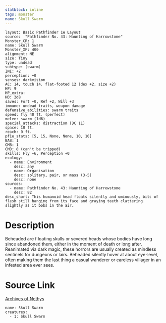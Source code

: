 ```yaml
---
statblock: inline
tags: monster
name: Skull Swarm
---
```

```statblock
layout: Basic Pathfinder 1e Layout
source:  "Pathfinder No. 43: Haunting of Harrowstone"
Monster_CR: 1
name: Skull Swarm
Monster_XP: 400
alignment: NE
size: Tiny
type: undead
subtype: (swarm)
INI: +2
perception: +0
senses: darkvision
AC: 14, touch 14, flat-footed 12 (dex +2, size +2)
HP: 9
HP_extra: 
HD: 2d8
saves: Fort +0, Ref +2, Will +3
immune: undead traits, weapon damage
defensive_abilities: swarm traits
speed: fly 40 ft. (perfect)
melee: swarm (1d6)
special_attacks: distraction (DC 11)
space: 10 ft.
reach: 0 ft.
pf1e_stats: [5, 15, None, None, 10, 10]
BAB: 1
CMB: 1
CMD: 8 (can't be tripped)
skills: Fly +6, Perception +0
ecology:
  - name: Environment
    desc: any
  - name: Organisation
    desc: solitary, pair, or mass (3-5)
    desc: none
sources:
  - name: Pathfinder No. 43: Haunting of Harrowstone
    desc: 82
desc_short: This humanoid head floats silently and ominously, bits of flesh still hanging from its face and graying teeth clattering slightly as it bobs in the air.
```
# Description
Beheaded are f loating skulls or severed heads whose bodies have long since abandoned them, either in the moment of death or long after. Reanimated via dark magic, these horrors are usually created as mindless sentinels for dungeons or lairs. Beheaded silently hover at about eye-level, often making them the last thing a casual wanderer or careless villager in an infested area ever sees.
# Source Link
[Archives of Nethys](https://aonprd.com/MonsterDisplay.aspx?ItemName=Skull%20Swarm)
```encounter-table
name: Skull Swarm
creatures:
  - 1: Skull Swarm
```
